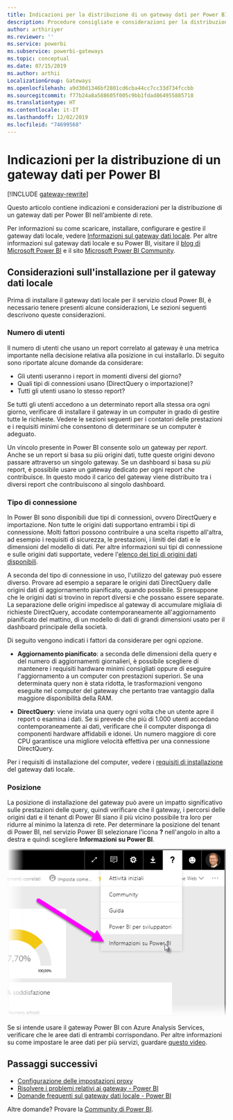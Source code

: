 ```yaml
---
title: Indicazioni per la distribuzione di un gateway dati per Power BI
description: Procedure consigliate e considerazioni per la distribuzione di un gateway per Power BI.
author: arthiriyer
ms.reviewer: ''
ms.service: powerbi
ms.subservice: powerbi-gateways
ms.topic: conceptual
ms.date: 07/15/2019
ms.author: arthii
LocalizationGroup: Gateways
ms.openlocfilehash: a9d30d1346bf2801cd6cba44cc7cc33d734fccbb
ms.sourcegitcommit: f77b24a8a588605f005c9bb1fdad864955885718
ms.translationtype: HT
ms.contentlocale: it-IT
ms.lasthandoff: 12/02/2019
ms.locfileid: "74699568"
---
```

# <a name="guidance-for-deploying-a-data-gateway-for-power-bi"></a>Indicazioni per la distribuzione di un gateway dati per Power BI

[!INCLUDE [gateway-rewrite](includes/gateway-rewrite.md)]

Questo articolo contiene indicazioni e considerazioni per la distribuzione di un gateway dati per Power BI nell'ambiente di rete.

Per informazioni su come scaricare, installare, configurare e gestire il gateway dati locale, vedere [Informazioni sul gateway dati locale](/data-integration/gateway/service-gateway-onprem). Per altre informazioni sul gateway dati locale e su Power BI, visitare il [blog di Microsoft Power BI](https://powerbi.microsoft.com/blog/) e il sito [Microsoft Power BI Community](https://community.powerbi.com/).

## <a name="installation-considerations-for-the-on-premises-data-gateway"></a>Considerazioni sull'installazione per il gateway dati locale

Prima di installare il gateway dati locale per il servizio cloud Power BI, è necessario tenere presenti alcune considerazioni, Le sezioni seguenti descrivono queste considerazioni.

### <a name="number-of-users"></a>Numero di utenti

Il numero di utenti che usano un report correlato al gateway è una metrica importante nella decisione relativa alla posizione in cui installarlo. Di seguito sono riportate alcune domande da considerare:

* Gli utenti useranno i report in momenti diversi del giorno?
* Quali tipi di connessioni usano (DirectQuery o importazione)?
* Tutti gli utenti usano lo stesso report?

Se tutti gli utenti accedono a un determinato report alla stessa ora ogni giorno, verificare di installare il gateway in un computer in grado di gestire tutte le richieste. Vedere le sezioni seguenti per i contatori delle prestazioni e i requisiti minimi che consentono di determinare se un computer è adeguato.

Un vincolo presente in Power BI consente solo *un* gateway per *report*. Anche se un report si basa su più origini dati, tutte queste origini devono passare attraverso un singolo gateway. Se un dashboard si basa su *più* report, è possibile usare un gateway dedicato per ogni report che contribuisce. In questo modo il carico del gateway viene distribuito tra i diversi report che contribuiscono al singolo dashboard.

### <a name="connection-type"></a>Tipo di connessione

In Power BI sono disponibili due tipi di connessioni, ovvero DirectQuery e importazione. Non tutte le origini dati supportano entrambi i tipi di connessione. Molti fattori possono contribuire a una scelta rispetto all'altra, ad esempio i requisiti di sicurezza, le prestazioni, i limiti dei dati e le dimensioni del modello di dati. Per altre informazioni sui tipi di connessione e sulle origini dati supportate, vedere l'[elenco dei tipi di origini dati disponibili](service-gateway-data-sources.md#list-of-available-data-source-types).

A seconda del tipo di connessione in uso, l'utilizzo del gateway può essere diverso. Provare ad esempio a separare le origini dati DirectQuery dalle origini dati di aggiornamento pianificato, quando possibile. Si presuppone che le origini dati si trovino in report diversi e che possano essere separate. La separazione delle origini impedisce al gateway di accumulare migliaia di richieste DirectQuery, accodate contemporaneamente all'aggiornamento pianificato del mattino, di un modello di dati di grandi dimensioni usato per il dashboard principale della società. 

Di seguito vengono indicati i fattori da considerare per ogni opzione.

* **Aggiornamento pianificato**: a seconda delle dimensioni della query e del numero di aggiornamenti giornalieri, è possibile scegliere di mantenere i requisiti hardware minimi consigliati oppure di eseguire l'aggiornamento a un computer con prestazioni superiori. Se una determinata query non è stata ridotta, le trasformazioni vengono eseguite nel computer del gateway che pertanto trae vantaggio dalla maggiore disponibilità della RAM.

* **DirectQuery**: viene inviata una query ogni volta che un utente apre il report o esamina i dati. Se si prevede che più di 1.000 utenti accedano contemporaneamente ai dati, verificare che il computer disponga di componenti hardware affidabili e idonei. Un numero maggiore di core CPU garantisce una migliore velocità effettiva per una connessione DirectQuery.

Per i requisiti di installazione del computer, vedere i [requisiti di installazione](/data-integration/gateway/service-gateway-install#requirements) del gateway dati locale.

### <a name="location"></a>Posizione

La posizione di installazione del gateway può avere un impatto significativo sulle prestazioni delle query, quindi verificare che il gateway, i percorsi delle origini dati e il tenant di Power BI siano il più vicino possibile tra loro per ridurre al minimo la latenza di rete. Per determinare la posizione del tenant di Power BI, nel servizio Power BI selezionare l'icona **?** nell'angolo in alto a destra e quindi scegliere **Informazioni su Power BI**.

![Determinare il percorso del tenant Power BI](media/service-gateway-deployment-guidance/powerbi-gateway-deployment-guidance_02.png)

Se si intende usare il gateway Power BI con Azure Analysis Services, verificare che le aree dati di entrambi corrispondano. Per altre informazioni su come impostare le aree dati per più servizi, guardare [questo video](https://guyinacube.com/2018/01/power-bi-azure-analysis-services-gateway-data-region/).

## <a name="next-steps"></a>Passaggi successivi

* [Configurazione delle impostazioni proxy](/data-integration/gateway/service-gateway-proxy)  
* [Risolvere i problemi relativi ai gateway - Power BI](service-gateway-onprem-tshoot.md)  
* [Domande frequenti sul gateway dati locale - Power BI](service-gateway-power-bi-faq.md)  

Altre domande? Provare la [Community di Power BI](https://community.powerbi.com/).

